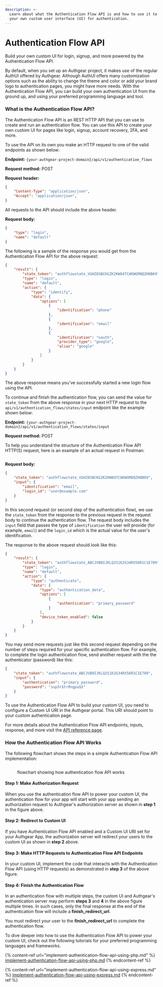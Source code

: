 ```yaml
---
description: >-
  Learn about what the Authentication Flow API is and how to use it to implement
  your own custom user interface (UI) for authentication.
---
```


# Authentication Flow API

Build your own custom UI for login, signup, and more powered by the Authentication Flow API.

By default, when you set up an Authgear project, it makes use of the regular AuthUI offered by Authgear. Although AuthUI offers many customization options such as the ability to change the theme and color or add your brand logo to authentication pages, you might have more needs. With the Authentication Flow API, you can build your own authentication UI from the ground up, and using your preferred programming language and tool.

### What is the Authentication Flow API?

The Authentication Flow API is an REST HTTP API that you can use to create and run an authentication flow. You can use this API to create your own custom UI for pages like login, signup, account recovery, 2FA, and more.

To use the API on its own you make an HTTP request to one of the valid endpoints as shown below:

**Endpoint:** `{your-authgear-project-domain}/api/v1/authentication_flows`

**Request method:** POST

**Request header:**

```json
{
    "Content-Type": "application/json",
    "Accept": "application/json",
}
```

All requests to the API should include the above header.

**Request body:**

```json
{
    "type": "login",
    "name": "default"
}
```

The following is a sample of the response you would get from the Authentication Flow API for the above request:

```json
{
    "result": {
        "state_token": "authflowstate_VGHZ8SBCKGZK2KW84TCAKWGM8QZH0B69",
        "type": "login",
        "name": "default",
        "action": {
            "type": "identify",
            "data": {
                "options": [
                    {
                        "identification": "phone"
                    },
                    {
                        "identification": "email"
                    },
                    {
                        "identification": "oauth",
                        "provider_type": "google",
                        "alias": "google"
                    }
                ]
            }
        }
    }
}
```

The above response means you've successfully started a new login flow using the API.

To continue and finish the authentication flow, you can send the value for `state_token` from the above response in your next HTTP request to the `api/v1/authentication_flows/states/input` endpoint like the example shown below:

**Endpoint:** `{your-authgear-project-domain}/api/v1/authentication_flows/states/input`

**Request method:** POST

To help you understand the structure of the Authentication Flow API HTTP(S) request, here is an example of an actual request in Postman:

<figure><img src="../../.gitbook/assets/authflow-api-postman.png" alt=""><figcaption></figcaption></figure>

**Request body:**

```json
{
    "state_token": "authflowstate_VGHZ8SBCKGZK2KW84TCAKWGM8QZH0B69",
    "input": {
        "identification": "email",
        "login_id": "user@example.com"
    }
}
```

In this second request (or second step of the authentication flow), we use the `state_token` from the response to the previous request in the request body to continue the authentication flow. The request body includes the `input` field that passes the type of  `identification`  the user will provide (for example, `email`) and the `login_id` which is the actual value for the user's identification.

The response to the above request should look like this:

```json
{
    "result": {
        "state_token": "authflowstate_ABCJVB0IJKLQ2S1K2G34RX56R1C1E789",
        "type": "login",
        "name": "default",
        "action": {
            "type": "authenticate",
            "data": {
                "type": "authentication_data",
                "options": [
                    {
                        "authentication": "primary_password"
                    }
                ],
                "device_token_enabled": false
            }
        }
    }
}
```

You may send more requests just like this second request depending on the number of steps required for your specific authentication flow. For example, to complete the login authentication flow, send another request with the the authenticator (password) like this:

```json
{
    "state_token": "authflowstate_ABCJVB0IJKLQ2S1K2G34RX56R1C1E789",
    "input": {
        "authentication": "primary_password",
        "password": "sup3r$tr0ngpa$$"
    }
}
```

To use the Authentication Flow API to build your custom UI, you need to configure a Custom UI URI in the Authgear portal. This URI should point to your custom authentication page.

For more details about the Authentication Flow API endpoints, inputs, response, and more visit the [API reference page](../../reference/apis/authentication-flow-api.md).

### How the Authentication Flow API Works

The following flowchart shows the steps in a simple Authentication Flow API implementation:

<figure><img src="../../.gitbook/assets/authflow-api-flowchart.png" alt=""><figcaption><p>flowchart showing how authentication flow API works</p></figcaption></figure>

#### Step 1: Make Authorization Request

When you use the authentication flow API to power your custom UI, the authentication flow for your app will start with your app sending an authorization request to Authgear's authorization server as shown in **step 1** in the figure above.

#### Step 2: Redirect to Custom UI

If you have Authentication Flow API enabled and a Custom UI URI set for your Authgear App, the authorization server will redirect your users to the custom UI as shown in **step 2** above.

#### Step 3: Make HTTP Requests to Authentication Flow API Endpoints

In your custom UI, implement the code that interacts with the Authentication Flow API (using HTTP requests) as demonstrated in **step 3** of the above figure.

#### Step 4: Finish the Authentication Flow

In an authentication flow with multiple steps, the custom UI and Authgear's authentication server may perform **steps 3** and **4** in the above figure multiple times. In such cases, only the final response at the end of the authentication flow will include a **finish\_redirect\_url**.

You must redirect your user to the **finish\_redirect\_url** to complete the authentication flow.

To dive deeper into how to use the Authentication Flow API to power your custom UI, check out the following tutorials for your preferred programming languages and frameworks.

{% content-ref url="implement-authentication-flow-api-using-php.md" %}
[implement-authentication-flow-api-using-php.md](implement-authentication-flow-api-using-php.md)
{% endcontent-ref %}

{% content-ref url="implement-authentication-flow-api-using-express.md" %}
[implement-authentication-flow-api-using-express.md](implement-authentication-flow-api-using-express.md)
{% endcontent-ref %}
